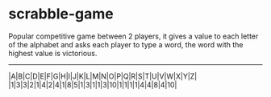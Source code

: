 # scrabble-game
Popular competitive game between 2 players, it gives a value to each letter of the alphabet and asks each player to type a word, the word with the highest value is victorious.

------------------------------------------------------
|A|B|C|D|E|F|G|H|I|J|K|L|M|N|O|P|Q|R|S|T|U|V|W|X|Y|Z|
|1|3|3|2|1|4|2|4|1|8|5|1|3|1|1|3|10|1|1|1|1|4|4|8|4|10|
